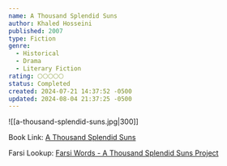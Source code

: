 ```yaml
---
name: A Thousand Splendid Suns
author: Khaled Hosseini
published: 2007
type: Fiction
genre:
  - Historical
  - Drama
  - Literary Fiction
rating: 🌕🌕🌕🌕🌕
status: Completed
created: 2024-07-21 14:37:52 -0500
updated: 2024-08-04 21:37:25 -0500
---
```


![[a-thousand-splendid-suns.jpg|300]]

Book Link: [A Thousand Splendid Suns](https://www.goodreads.com/book/show/128029.A_Thousand_Splendid_Suns)

Farsi Lookup: [Farsi Words - A Thousand Splendid Suns Project](https://atssproject.weebly.com/farsi-words.html)